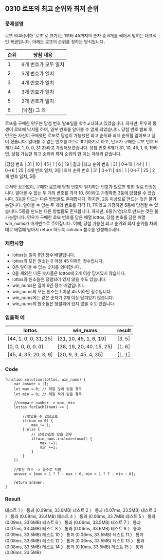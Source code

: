 ## 0310 로또의 최고 순위와 최저 순위

### 문제설명

로또 6/45(이하 '로또'로 표기)는 1부터 45까지의 숫자 중 6개를 찍어서 맞히는 대표적인 복권입니다. 아래는 로또의 순위를 정하는 방식입니다.

| 순위      | 당첨 내용 |
| ------- | ------ |
| 1 | 6개 번호가 모두 일치    |
| 2  | 5개 번호가 일치   |
| 3  | 4개 번호가 일치   |
| 4  | 3개 번호가 일치   |
| 5  | 2개 번호가 일치   |
| 6  | (낙첨)	그 외   |

로또를 구매한 민우는 당첨 번호 발표일을 학수고대하고 있었습니다. 하지만, 민우의 동생이 로또에 낙서를 하여, 일부 번호를 알아볼 수 없게 되었습니다. 당첨 번호 발표 후, 민우는 자신이 구매했던 로또로 당첨이 가능했던 최고 순위와 최저 순위를 알아보고 싶어 졌습니다.
알아볼 수 없는 번호를 0으로 표기하기로 하고, 민우가 구매한 로또 번호 6개가 44, 1, 0, 0, 31 25라고 가정해보겠습니다. 당첨 번호 6개가 31, 10, 45, 1, 6, 19라면, 당첨 가능한 최고 순위와 최저 순위의 한 예는 아래와 같습니다.

|당첨 번호  |	31 | 10 | 45 | 1 | 6 | 19 | 결과
|최고 순위 번호 |	31 | 0→10 | 44 | 1 | 0→6 | 25 | 4개 번호 일치, 3등
|최저 순위 번호	| 31 | 0→11 | 44 | 1 | 0→7 | 25 |	2개 번호 일치, 5등

순서와 상관없이, 구매한 로또에 당첨 번호와 일치하는 번호가 있으면 맞힌 걸로 인정됩니다.
알아볼 수 없는 두 개의 번호를 각각 10, 6이라고 가정하면 3등에 당첨될 수 있습니다.
3등을 만드는 다른 방법들도 존재합니다. 하지만, 2등 이상으로 만드는 것은 불가능합니다.
알아볼 수 없는 두 개의 번호를 각각 11, 7이라고 가정하면 5등에 당첨될 수 있습니다.
5등을 만드는 다른 방법들도 존재합니다. 하지만, 6등(낙첨)으로 만드는 것은 불가능합니다.
민우가 구매한 로또 번호를 담은 배열 lottos, 당첨 번호를 담은 배열 win_nums가 매개변수로 주어집니다. 이때, 당첨 가능한 최고 순위와 최저 순위를 차례대로 배열에 담아서 return 하도록 solution 함수를 완성해주세요.




### 제한사항
- lottos는 길이 6인 정수 배열입니다.
- lottos의 모든 원소는 0 이상 45 이하인 정수입니다.
- 0은 알아볼 수 없는 숫자를 의미합니다.
- 0을 제외한 다른 숫자들은 lottos에 2개 이상 담겨있지 않습니다.
- lottos의 원소들은 정렬되어 있지 않을 수도 있습니다.
- win_nums은 길이 6인 정수 배열입니다.
- win_nums의 모든 원소는 1 이상 45 이하인 정수입니다.
- win_nums에는 같은 숫자가 2개 이상 담겨있지 않습니다.
- win_nums의 원소들은 정렬되어 있지 않을 수도 있습니다.

### 입출력 예

| lottos | win_nums | result |
| ------- | ------ | ------ |
| [44, 1, 0, 0, 31, 25] | [31, 10, 45, 1, 6, 19] | [3, 5] |
| [0, 0, 0, 0, 0, 0] | [38, 19, 20, 40, 15, 25] | [1, 6] |
|	[45, 4, 35, 20, 3, 9] | [20, 9, 3, 45, 4, 35] | [1, 1] |

### Code

```
function solution(lottos, win_nums) {
    var answer = [];
    let max = 0; // 제일 많이 맞을 경우
    let min = 0; // 제일 적게 맞을 경우

    //compare number -> max, min
    lottos.forEach((num) => {
        
        //맞았을 수 있으므로
        if(num == 0) {
            max += 1;
        } else {
            // 당첨번호랑 맞을 경우
            if(win_nums.includes(num)) {
                max +=1;
                min +=1;
            }
        }
    })
    
    //맞은 개수 -> 등수로 치환
    answer = [max > 1 ? 7 - max : 6, min > 1 ? 7 - min : 6];

    return answer;
}
```

### Result

테스트 1 〉	통과 (0.09ms, 33.6MB)
테스트 2 〉	통과 (0.07ms, 33.5MB)
테스트 3 〉	통과 (0.08ms, 33.4MB)
테스트 4 〉	통과 (0.06ms, 33.7MB)
테스트 5 〉	통과 (0.09ms, 33.6MB)
테스트 6 〉	통과 (0.06ms, 33.5MB)
테스트 7 〉	통과 (0.07ms, 33.4MB)
테스트 8 〉	통과 (0.06ms, 33.6MB)
테스트 9 〉	통과 (0.09ms, 33.5MB)
테스트 10 〉	통과 (0.06ms, 33.5MB)
테스트 11 〉	통과 (0.08ms, 33.6MB)
테스트 12 〉	통과 (0.06ms, 33.5MB)
테스트 13 〉	통과 (0.08ms, 33.5MB)
테스트 14 〉	통과 (0.10ms, 33.5MB)
테스트 15 〉	통과 (0.06ms, 33.5MB)
